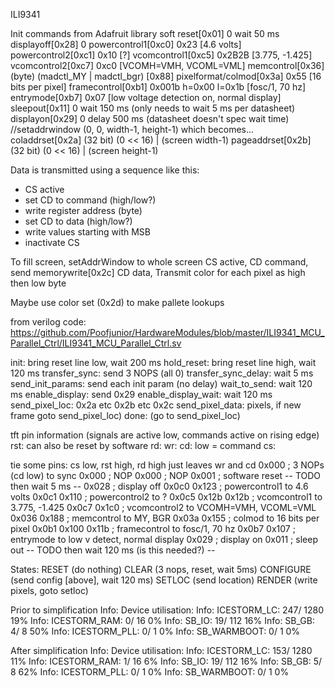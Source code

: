 ILI9341

Init commands from Adafruit library
soft reset[0x01] 0
wait 50 ms
displayoff[0x28] 0
powercontrol1[0xc0] 0x23 [4.6 volts]
powercontrol2[0xc1] 0x10 [?]
vcomcontrol1[0xc5] 0x2B2B [3.775, -1.425]
vcomcontrol2[0xc7] 0xc0 [VCOMH=VMH, VCOML=VML]
memcontrol[0x36] (byte) (madctl_MY | madctl_bgr) [0x88]
pixelformat/colmod[0x3a] 0x55 [16 bits per pixel]
framecontrol[0xb1] 0x001b h=0x00 l=0x1b [fosc/1, 70 hz]
entrymode[0xb7] 0x07 [low voltage detection on, normal display]
sleepout[0x11] 0
wait 150 ms (only needs to wait 5 ms per datasheet)
displayon[0x29] 0
delay 500 ms (datasheet doesn't spec wait time)
//setaddrwindow (0, 0, width-1, height-1) which becomes...
coladdrset[0x2a] (32 bit) (0 << 16) | (screen width-1)
pageaddrset[0x2b] (32 bit) (0 << 16) | (screen height-1)

Data is transmitted using a sequence like this:
- CS active
- set CD to command (high/low?)
- write register address (byte)
- set CD to data (high/low?)
- write values starting with MSB
- inactivate CS

To fill screen,
setAddrWindow to whole screen
CS active, CD command, send memorywrite[0x2c]
CD data, 
Transmit color for each pixel as high then low byte


Maybe use color set (0x2d) to make pallete lookups

from verilog code: https://github.com/Poofjunior/HardwareModules/blob/master/ILI9341_MCU_Parallel_Ctrl/ILI9341_MCU_Parallel_Ctrl.sv

init: bring reset line low, wait 200 ms
hold_reset: bring reset line high, wait 120 ms
transfer_sync: send 3 NOPS (all 0)
transfer_sync_delay: wait 5 ms
send_init_params: send each init param (no delay)
wait_to_send: wait 120 ms
enable_display: send 0x29
enable_display_wait: wait 120 ms
send_pixel_loc: 0x2a etc 0x2b etc 0x2c
send_pixel_data: pixels, if new frame goto send_pixel_loc)
done: (go to send_pixel_loc)


tft pin information (signals are active low, commands active on rising edge)
rst: can also be reset by software
rd: 
wr:
cd: low = command
cs:

tie some pins: cs low, rst high, rd high
just leaves wr and cd
0x000 ; 3 NOPs (cd low) to sync
0x000 ; NOP
0x000 ; NOP
0x001 ; software reset
-- TODO then wait 5 ms --
0x028 ; display off
0x0c0 0x123 ; powercontrol1 to 4.6 volts
0x0c1 0x110 ; powercontrol2 to ?
0x0c5 0x12b 0x12b ; vcomcontrol1 to 3.775, -1.425
0x0c7 0x1c0 ; vcomcontrol2 to VCOMH=VMH, VCOML=VML
0x036 0x188 ; memcontrol to MY, BGR
0x03a 0x155 ; colmod to 16 bits per pixel
0x0b1 0x100 0x11b ; framecontrol to fosc/1, 70 hz
0x0b7 0x107 ; entrymode to low v detect, normal display
0x029 ; display on
0x011 ; sleep out
-- TODO then wait 120 ms (is this needed?) --

States:
RESET (do nothing)
CLEAR (3 nops, reset, wait 5ms)
CONFIGURE (send config [above], wait 120 ms)
SETLOC (send location)
RENDER (write pixels, goto setloc)


Prior to simplification
Info: Device utilisation:
Info: 	         ICESTORM_LC:   247/ 1280    19%
Info: 	        ICESTORM_RAM:     0/   16     0%
Info: 	               SB_IO:    19/  112    16%
Info: 	               SB_GB:     4/    8    50%
Info: 	        ICESTORM_PLL:     0/    1     0%
Info: 	         SB_WARMBOOT:     0/    1     0%

After simplification
Info: Device utilisation:
Info: 	         ICESTORM_LC:   153/ 1280    11%
Info: 	        ICESTORM_RAM:     1/   16     6%
Info: 	               SB_IO:    19/  112    16%
Info: 	               SB_GB:     5/    8    62%
Info: 	        ICESTORM_PLL:     0/    1     0%
Info: 	         SB_WARMBOOT:     0/    1     0%
